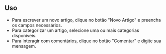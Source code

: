## Uso

- Para escrever um novo artigo, clique no botão "Novo Artigo" e preencha os campos necessários.
- Para categorizar um artigo, selecione uma ou mais categorias disponíveis.
- Para interagir com comentários, clique no botão "Comentar" e digite sua mensagem.
